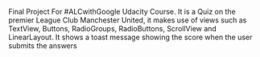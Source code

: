 Final Project For #ALCwithGoogle Udacity Course. It is a Quiz on the premier League Club Manchester United, it makes use of views such as TextView, Buttons, RadioGroups, RadioButtons, ScrollView and LinearLayout. It shows a toast message showing the score when the user submits the answers